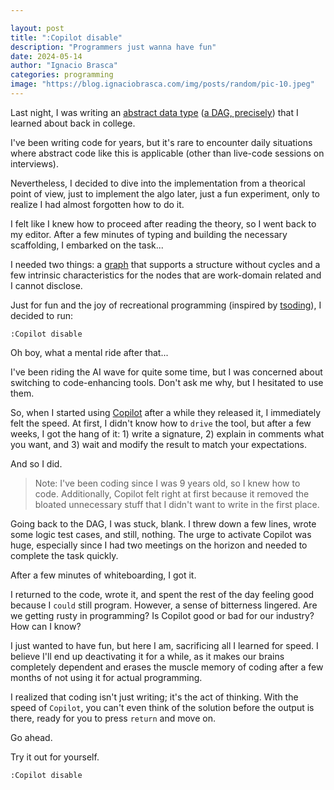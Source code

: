 ```yaml
---

layout: post  
title: ":Copilot disable"  
description: "Programmers just wanna have fun"  
date: 2024-05-14  
author: "Ignacio Brasca"  
categories: programming  
image: "https://blog.ignaciobrasca.com/img/posts/random/pic-10.jpeg"  
---
```


Last night, I was writing an [abstract data type](https://en.wikipedia.org/wiki/Abstract_data_type) ([a DAG, precisely](https://en.wikipedia.org/wiki/Directed_acyclic_graph)) that I learned about back in college. 

I've been writing code for years, but it's rare to encounter daily situations where abstract code like this is applicable (other than live-code sessions on interviews).

Nevertheless, I decided to dive into the implementation from a theorical point of view, just to implement the algo later, just a fun experiment, only to realize I had almost forgotten how to do it.

I felt like I knew how to proceed after reading the theory, so I went back to my editor.  After a few minutes of typing and building the necessary scaffolding, I embarked on the task...

I needed two things: a [graph](https://en.wikipedia.org/wiki/Graph_(abstract_data_type)) that supports a structure without cycles and a few intrinsic characteristics for the nodes that are work-domain related and I cannot disclose.

Just for fun and the joy of recreational programming (inspired by [tsoding](https://github.com/tsoding)), I decided to run:

```
:Copilot disable
```

Oh boy, what a mental ride after that...

I've been riding the AI wave for quite some time, but I was concerned about switching to code-enhancing tools. Don't ask me why, but I hesitated to use them.

So, when I started using [Copilot](https://github.com/features/copilot) after a while they released it, I immediately felt the speed. At first, I didn't know how to `drive` the tool, but after a few weeks, I got the hang of it: 1) write a signature, 2) explain in comments what you want, and 3) wait and modify the result to match your expectations.

And so I did.

> Note: I've been coding since I was 9 years old, so I knew how to code. Additionally, Copilot felt right at first because it removed the bloated unnecessary stuff that I didn't want to write in the first place.

Going back to the DAG, I was stuck, blank. I threw down a few lines, wrote some logic test cases, and still, nothing. The urge to activate Copilot was huge, especially since I had two meetings on the horizon and needed to complete the task quickly.

After a few minutes of whiteboarding, I got it.

I returned to the code, wrote it, and spent the rest of the day feeling good because I `could` still program. However, a sense of bitterness lingered. Are we getting rusty in programming? Is Copilot good or bad for our industry? How can I know?

I just wanted to have fun, but here I am, sacrificing all I learned for speed. I believe I'll end up deactivating it for a while, as it makes our brains completely dependent and erases the muscle memory of coding after a few months of not using it for actual programming.

I realized that coding isn't just writing; it's the act of thinking. With the speed of `Copilot`, you can't even think of the solution before the output is there, ready for you to press `return` and move on.

Go ahead.

Try it out for yourself.

```
:Copilot disable
```